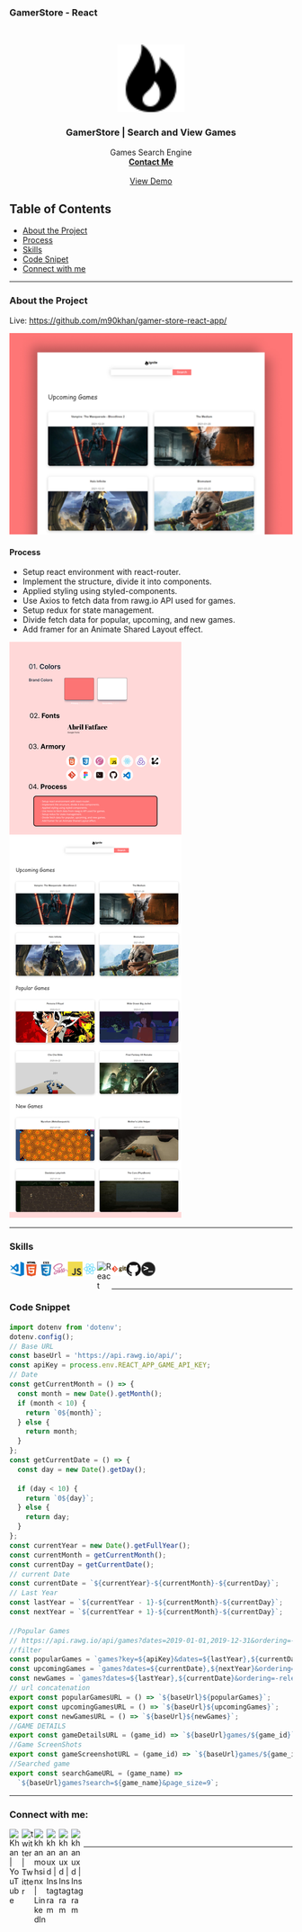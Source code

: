 ### GamerStore - React

<br />
<p align="center">
  <a href="https://github.com/m90khan/gamer-store-react-app/">
    <img src="./src/img/logo.svg" alt="Logo" width="120" height="120">
  </a>

  <h3 align="center">GamerStore | Search and View Games </h3>

  <p align="center">
Games Search Engine <br />
    <a href="m90khan@gmail.com"><strong>Contact Me</strong></a>
    <br />
    <br />
    <a href="https://github.com/m90khan/gamer-store-react-app/">View Demo</a>
    
   </p>
</p>

## Table of Contents

- [About the Project](#about-the-project)
- [Process](#process)
- [Skills](#skills)
- [Code Snipet](#code)
- [Connect with me](#Contact)

---

### About the Project

Live: https://github.com/m90khan/gamer-store-react-app/

<img src="./src\img\GamerStore-Cover.jpg">

#### Process

- Setup react environment with react-router.
- Implement the structure, divide it into components.
- Applied styling using styled-components.
- Use Axios to fetch data from rawg.io API used for games.
- Setup redux for state management.
- Divide fetch data for popular, upcoming, and new games.
- Add framer for an Animate Shared Layout effect.

<img src="./src\img\GamerStore.jpg">

---

### Skills

[<img align="left" alt="Visual Studio Code" width="26px" src="https://raw.githubusercontent.com/github/explore/80688e429a7d4ef2fca1e82350fe8e3517d3494d/topics/visual-studio-code/visual-studio-code.png" />][youtube]
[<img align="left" alt="HTML5" width="26px" src="https://raw.githubusercontent.com/github/explore/80688e429a7d4ef2fca1e82350fe8e3517d3494d/topics/html/html.png" />][youtube]
[<img align="left" alt="CSS3" width="26px" src="https://raw.githubusercontent.com/github/explore/80688e429a7d4ef2fca1e82350fe8e3517d3494d/topics/css/css.png" />][youtube]
[<img align="left" alt="Sass" width="26px" src="https://raw.githubusercontent.com/github/explore/80688e429a7d4ef2fca1e82350fe8e3517d3494d/topics/sass/sass.png" />][youtube]
[<img align="left" alt="JavaScript" width="26px" src="https://raw.githubusercontent.com/github/explore/80688e429a7d4ef2fca1e82350fe8e3517d3494d/topics/javascript/javascript.png" />][youtube]
[<img align="left" alt="React" width="26px" src="https://raw.githubusercontent.com/github/explore/80688e429a7d4ef2fca1e82350fe8e3517d3494d/topics/react/react.png" />][youtube]
[<img align="left" alt="React" width="26px" src="https://cdn.jsdelivr.net/npm/simple-icons@3.13.0/icons/redux.svg" />][youtube]
[<img align="left" alt="Git" width="26px" src="https://raw.githubusercontent.com/github/explore/80688e429a7d4ef2fca1e82350fe8e3517d3494d/topics/git/git.png" />][youtube]
[<img align="left" alt="GitHub" width="26px" src="https://raw.githubusercontent.com/github/explore/78df643247d429f6cc873026c0622819ad797942/topics/github/github.png" />][youtube]
[<img align="left" alt="Terminal" width="26px" src="https://raw.githubusercontent.com/github/explore/80688e429a7d4ef2fca1e82350fe8e3517d3494d/topics/terminal/terminal.png" />][youtube]
<br />
<br />

---

### Code Snippet

```javascript
import dotenv from 'dotenv';
dotenv.config();
// Base URL
const baseUrl = 'https://api.rawg.io/api/';
const apiKey = process.env.REACT_APP_GAME_API_KEY;
// Date
const getCurrentMonth = () => {
  const month = new Date().getMonth();
  if (month < 10) {
    return `0${month}`;
  } else {
    return month;
  }
};
const getCurrentDate = () => {
  const day = new Date().getDay();

  if (day < 10) {
    return `0${day}`;
  } else {
    return day;
  }
};
const currentYear = new Date().getFullYear();
const currentMonth = getCurrentMonth();
const currentDay = getCurrentDate();
// current Date
const currentDate = `${currentYear}-${currentMonth}-${currentDay}`;
// Last Year
const lastYear = `${currentYear - 1}-${currentMonth}-${currentDay}`;
const nextYear = `${currentYear + 1}-${currentMonth}-${currentDay}`;

//Popular Games
// https://api.rawg.io/api/games?dates=2019-01-01,2019-12-31&ordering=-added
//filter
const popularGames = `games?key=${apiKey}&dates=${lastYear},${currentDate}&ordering=-rating&page_size=4`;
const upcomingGames = `games?dates=${currentDate},${nextYear}&ordering=-added&page_size=4`;
const newGames = `games?dates=${lastYear},${currentDate}&ordering=-released&page_size=4`;
// url concatenation
export const popularGamesURL = () => `${baseUrl}${popularGames}`;
export const upcomingGamesURL = () => `${baseUrl}${upcomingGames}`;
export const newGamesURL = () => `${baseUrl}${newGames}`;
//GAME DETAILS
export const gameDetailsURL = (game_id) => `${baseUrl}games/${game_id}`;
//Game ScreenShots
export const gameScreenshotURL = (game_id) => `${baseUrl}games/${game_id}/screenshots`;
//Searched game
export const searchGameURL = (game_name) =>
  `${baseUrl}games?search=${game_name}&page_size=9`;
```

---

### Connect with me:

[<img align="left" alt="Khan | YouTube" width="22px" src="https://cdn.jsdelivr.net/npm/simple-icons@v3/icons/youtube.svg" />][youtube]

[<img align="left" alt="twitter | Twitter" width="22px" src="https://cdn.jsdelivr.net/npm/simple-icons@v3/icons/twitter.svg" />][twitter]
[<img align="left" alt="khanmohsinx | LinkedIn" width="22px" src="https://cdn.jsdelivr.net/npm/simple-icons@v3/icons/linkedin.svg" />][linkedin]
[<img align="left" alt="khanuxd | Instagram" width="22px" src="https://cdn.jsdelivr.net/npm/simple-icons@v3/icons/instagram.svg" />][instagram]
[<img align="left" alt="khanuxd | Instagram" width="22px" src="https://cdn.jsdelivr.net/npm/simple-icons@3.13.0/icons/behance.svg" />][behance]
[<img align="left" alt="khanuxd | Instagram" width="22px" src="https://cdn.jsdelivr.net/npm/simple-icons@3.13.0/icons/dribbble.svg" />][dribble]
<br />

---

[youtube]: https://www.youtube.com/channel/UC96rVfdTKsjZpREnH6CaCOw
[twitter]: https://twitter.com/m90khan
[linkedin]: https://www.linkedin.com/in/uxdkhan
[instagram]: https://www.instagram.com/uxd.khan/
[behance]: https://www.behance.net/Khan_Mohsin
[dribble]: https://dribbble.com/uxdkhan
